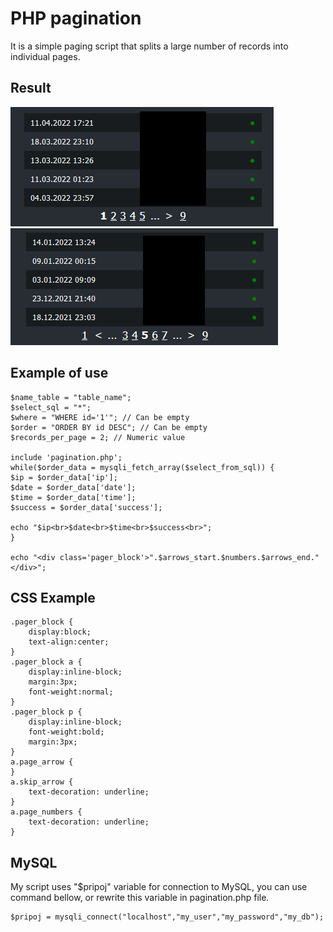 # PHP pagination
It is a simple paging script that splits a large number of records into individual pages.

## Result
![Example](/img_description/pager_1.png)
![Example2](/img_description/pager_2.png)

## Example of use
```
$name_table = "table_name";
$select_sql = "*";
$where = "WHERE id='1'"; // Can be empty
$order = "ORDER BY id DESC"; // Can be empty
$records_per_page = 2; // Numeric value

include 'pagination.php'; 
while($order_data = mysqli_fetch_array($select_from_sql)) {
$ip = $order_data['ip'];
$date = $order_data['date'];
$time = $order_data['time'];
$success = $order_data['success'];

echo "$ip<br>$date<br>$time<br>$success<br>";
}

echo "<div class='pager_block'>".$arrows_start.$numbers.$arrows_end."</div>";
```

## CSS Example
```
.pager_block {
	display:block;
	text-align:center;
}
.pager_block a {
	display:inline-block;
	margin:3px;
	font-weight:normal;
}
.pager_block p {
	display:inline-block;
	font-weight:bold;
	margin:3px;
}
a.page_arrow {
}
a.skip_arrow {
	text-decoration: underline;
}
a.page_numbers {
	text-decoration: underline;
}
```
## MySQL
My script uses "$pripoj" variable for connection to MySQL, you can use command bellow, or rewrite this variable in pagination.php file.
```
$pripoj = mysqli_connect("localhost","my_user","my_password","my_db");
```
